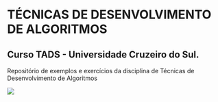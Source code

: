 # TÉCNICAS DE DESENVOLVIMENTO DE ALGORITMOS

## Curso TADS - Universidade Cruzeiro do Sul.

Repositório de exemplos e exercícios da disciplina de Técnicas de Desenvolvimento de Algoritmos

![](http://dwebkit.esy.es/repositorio/img/pseudoc%C3%B3digo%20%28Personalizado%29.jpg)
